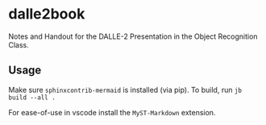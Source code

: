 # dalle2book
Notes and Handout for the DALLE-2 Presentation in the Object Recognition Class.

## Usage

Make sure `sphinxcontrib-mermaid` is installed (via pip).
To build, run `jb build --all .`

For ease-of-use in vscode install the `MyST-Markdown` extension.
